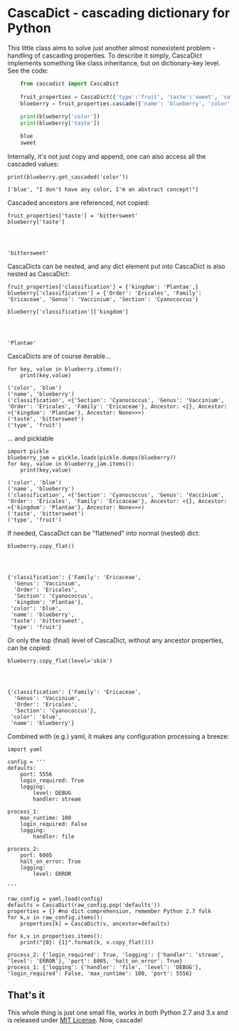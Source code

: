 # CascaDict - cascading dictionary for Python

This little class aims to solve just another almost nonexistent problem -
handling of cascading properties. To describe it simply, CascaDict implements
something like class inheritance, but on dictionary-key level. See the code:

```python
    from cascadict import CascaDict
    
    fruit_properties = CascaDict({'type':'fruit', 'taste':'sweet', 'color':"I don't have any color, I'm an abstract concept!"})
    blueberry = fruit_properties.cascade({'name': 'blueberry', 'color':'blue'})
    
    print(blueberry['color'])
    print(blueberry['taste'])

    blue
    sweet
```

Internally, it's not just copy and append, one can also access all the cascaded
values:


    print(blueberry.get_cascaded('color'))

    ['blue', "I don't have any color, I'm an abstract concept!"]
    

Cascaded ancestors are referenced, not copied:


    fruit_properties['taste'] = 'bittersweet'
    blueberry['taste']




    'bittersweet'



CascaDicts can be nested, and any dict element put into CascaDict is also nested
as CascaDict:


    fruit_properties['classification'] = {'kingdom': 'Plantae',}
    blueberry['classification'] = {'Order': 'Ericales', 'Family': 'Ericaceae', 'Genus': 'Vaccinium', 'Section': 'Cyanococcus'}
    
    blueberry['classification']['kingdom']




    'Plantae'



CascaDicts are of course iterable...


    for key, value in blueberry.items():
        print(key,value)

    ('color', 'blue')
    ('name', 'blueberry')
    ('classification', <{'Section': 'Cyanococcus', 'Genus': 'Vaccinium', 'Order': 'Ericales', 'Family': 'Ericaceae'}, Ancestor: <{}, Ancestor: <{'kingdom': 'Plantae'}, Ancestor: None>>>)
    ('taste', 'bittersweet')
    ('type', 'fruit')
    

... and picklable


    import pickle
    blueberry_jam = pickle.loads(pickle.dumps(blueberry))
    for key, value in blueberry_jam.items():
        print(key,value)

    ('color', 'blue')
    ('name', 'blueberry')
    ('classification', <{'Section': 'Cyanococcus', 'Genus': 'Vaccinium', 'Order': 'Ericales', 'Family': 'Ericaceae'}, Ancestor: <{}, Ancestor: <{'kingdom': 'Plantae'}, Ancestor: None>>>)
    ('taste', 'bittersweet')
    ('type', 'fruit')
    

If needed, CascaDict can be "flattened" into normal (nested) dict:


    blueberry.copy_flat()




    {'classification': {'Family': 'Ericaceae',
      'Genus': 'Vaccinium',
      'Order': 'Ericales',
      'Section': 'Cyanococcus',
      'kingdom': 'Plantae'},
     'color': 'blue',
     'name': 'blueberry',
     'taste': 'bittersweet',
     'type': 'fruit'}



Or only the top (final) level of CascaDict, without any ancestor properties, can
be copied:


    blueberry.copy_flat(level='skim')




    {'classification': {'Family': 'Ericaceae',
      'Genus': 'Vaccinium',
      'Order': 'Ericales',
      'Section': 'Cyanococcus'},
     'color': 'blue',
     'name': 'blueberry'}



Combined with (e.g.) yaml, it makes any configuration processing a breeze:


    import yaml
    
    config = '''
    defaults:
        port: 5556
        login_required: True
        logging: 
            level: DEBUG
            handler: stream
            
    process_1:
        max_runtime: 100
        login_required: False
        logging:
            handler: file
        
    process_2:
        port: 6005
        halt_on_error: True
        logging:
            level: ERROR
    
    '''
    
    raw_config = yaml.load(config)
    defaults = CascaDict(raw_config.pop('defaults'))
    properties = {} #no dict comprehension, remember Python 2.7 folk
    for k,v in raw_config.items():
        properties[k] = CascaDict(v, ancestor=defaults)
        
    for k,v in properties.items():
        print("{0}: {1}".format(k, v.copy_flat()))

    process_2: {'login_required': True, 'logging': {'handler': 'stream', 'level': 'ERROR'}, 'port': 6005, 'halt_on_error': True}
    process_1: {'logging': {'handler': 'file', 'level': 'DEBUG'}, 'login_required': False, 'max_runtime': 100, 'port': 5556}
    

## That's it

This whole thing is just one small file, works in both Python 2.7 and 3.x and is
released under [MIT License](https://opensource.org/licenses/MIT). Now, cascade!


    


